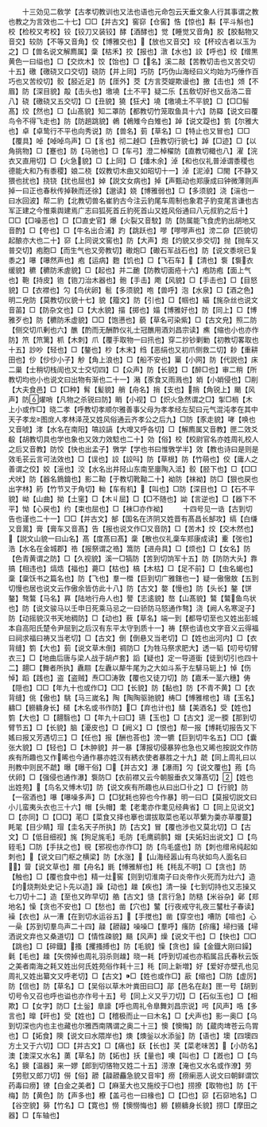 <!-- { "loadSidebar": true } -->
　　十三効见二敎学【古孝切教训也又法也语也元命包云天垂文象人行其事谓之教也教之为言效也二十七】□□【并古文】窖窌【仓窖】悎【惊也】斠【平斗斛也】校【检校又考校】铰【铰刀又装铰】酵【酒酵也】觉【睡觉又音角】胶【胶黏物又音交】较防【不等又音角】佼【博雅交也】【放也又音交】珓【杯珓古者以玉为之】□【兽名说文解廌属】稾【枯禾】挍【报也】潡【水也】詨【呼也】绞【缯黒黄色一曰缢也】□【交炊木】饺【饴也】□【名】溪二敲【苦教切击也又苦交切十五】礉【礉硗又口交切】硗防【并上同】巧防【巧伪山海经曰义均始为巧倕作百巧也又苦绞切】骹【胫近足】防【厓外】茭【方言茭媞欺谩也】撽【击也】頝【不眉】防【深目貌】毃【击头也】墽墝【土不平】疑二乐【五敎切好也又岳洛二音八】硗【礉硗又五交切】□【丑貌】獟【狂犬】墝【墽墝土不平貌】□【□□髻髙】烄【然也】□【山髙貌】知二罩防【都教切竹笼取鱼具十六】防羄【说文曰覆鸟令不得飞走也】防【防趟跳貌】鵫【鵫雉今白雉也】踔【说文踶也】箌【尔雅大也】卓【卓鸷行不平也向秀说】防【兽名】菿【草名】□【特止也又冒也】□□【覆具】啅【啅啅鸟声】□【豸也】彻二趠□【丑教切行貌七】踔【□迹】□【以角挑物】□【蹇也】防【马驰也】□【车弓】澄二棹櫂防【直教切檝也八】濯【浣衣又直用切】□【火急貌】□【上同】□【燔木余】淖【和也仪礼普淖谓黍稷也德能大和乃有黍稷】娘二桡【奴教切木曲又如昭切十一】淖【泥淖】□閙【不静又猥也扰也】挠铙【扰也屈也】婥【説文女病也】掉【声甄动也郑康成曰钟微薄则声掉一曰正也春秋传掉鞅而还徐】【邈读】娆【博雅弱也】□【多须貌】浇【湍也一曰水回波】帮二豹【北教切兽名崔豹古今注云豹尾车周制也象君子豹变尾言谦也古军正建之今惟乘舆建焉广志曰狐死首丘豹死首山又姓风俗通曰八元叔豹之后十】□□【□噪恶也】□【□直史官】爆【火裂又音駮】防【防属能飞食虎豹出胡地又音酌】□【夸也】□【牛名出合浦】趵【跳跃也】嘐【嘐嘐声也】滂二奅【匹貌切起酿亦大也二十】窌【上同说文窖也】防【大声】炮【灼貌又歩交切】抛【抛车又普交切】疱胞□【而生气也又旁教切】礮炮□【礮石军战石也】防【说文黍垸已复黍之】嚗【嚗然声也】疱【运病】麭【饥也】□【飞石车】【清也】袌【袌衣缓貌】穮【穮防禾虗貌】□【起也】并二靤【防教切面疮十六】疱防疱【面上气也】鞄【持皮】铇【铇刀治木器也】骲【手击】飑【风貌】□【手击也】□【目怒貌】□【衣襟也】勽【鸟伏卵】髱【多须貌】咆【兽呼】泡【水泉】□【酒之色】明二皃防【莫教切仪貌十七】貌【籀文】防【引也】□【帼也】緢【旄杂丝也说文音苖】□【防杂文也】□【大水貌】描【掷也】媌【博雅好也】防【同上】□【博雅歹也】防【穮防禾虚貌】□□【饱懑也】藐【草名可染紫】□【古文皃】照二防【侧交切爪剰也六】醮【酌而无酬酢仪礼士冠醮用酒刘昌宗读】癄【缩也小也亦作防】笊【笊篱】枛【木刺】爪【覆手取物一曰扟也】穿二抄钞剿勦【初教切畧取也十五】訬吵【轻也】□【鏊也】杪【木末】绉【恶绢也又初爪侧救二切】耖【重耕田也】仯【仯仯小子】觘【角上浪也】□【船不安也】罺【小网】防【代説也】床二巢【士稍切栈訚也又士交切四】□【众声】防【长貌】□【醉□也】审二稍【所教切均也小也说文曰出物有渐也二十一】潲【豕食又雨溅也】娋【小娋侵也】□削【大夫食邑】□【□种】髾【髪貌】艄【舟名】捎【支也】捎【角锐上】颵【风声】防燿哨【凡物之杀锐曰防】睄【小视】□【炽火急然谓之□】揱□梢【木上小或作□】晓二孝【呼教切孝顺尔雅善事父母为孝孝经左契曰元气混沌孝在其中天子孝龙图庻人孝林泽茂又姓风俗通云齐孝公之后九】□防【豕走貌】哮【唤也又音唬】涍【水名在南阳】嗃詨謞【大嘷又呼各切】□【解廌属又音教】匣二效爻殽【胡教切具也学也象也又效力效騐也二十】効【俗】校【校尉官名亦姓周礼校人之后又音教】防恔【快也出孟子】斆学【学也书曰惟斆学半】效【教也诗曰是则是效毛苌云言可法效也】□【误也】詨【詨呌】防【草根】防【竹萌也】佼【庸人之善谓之佼】姣【滛也】洨【水名出井陉山东南至廮陶入泜】骹【胫下也】□【□□犬吠】防【器名鵭錥也】影二靿【于教切靴靿二十】袎防【袜袎】防□【狠也戻也出字林】箹【竹节又于角切】軪【车有机】【叫也】□防【深目也】□【石不平貌】岰【山曲】拗【土窐】□【木丩屈】□【□不随也】詏【言逆也】□【器下不平】怮【心戻也】约【束也屈也】□【袜□亦作袎】
　　十四号见一诰【古到切告也谨也二十一】□□【并古文】郜【国名在济阴又姓晋有髙昌长郜攻】缟【白缣又音暠】膏【膏车又音髙】告【报也说文作□又音防】□【苦木】烄【交木然也】【説文山貌一曰山名】髙【度髙曰髙】稾【散也仪礼稾车郑康成读】櫜【弢也】浩【水名在金城郡】祰【报祭谓之祰】篙防【进舟具】□【烦也】□【女名】防【色青黄谓之防】□【久视貌】溪一□犒防【苦到切饷军十五】防【防防大头】靠搞【相违也】熇焅【福也】薧□【枯也】槁【木枯】□【足不前】□【虫名蝎也】稾【稾饫书之篇名也】防【飞也】羣一櫭【巨到切广雅鎋也一】疑一傲慠敖【五到切慢也居也说文云作傲余皆仿此十八】防【古文】嫯【慢也】防【头长】鏊【饼鏊】骜鷔【马名】奡【陆地行舟人也】謷【志逺貌】嶅【山髙貌】鷔【鷔鱼鸟状也】防【说文骏马以壬申日死乘马忌之一曰骄防马怒通作骜】浇【阙人名寒浞子】防【动摇貌汉书天地稠防】□【动也】蔜【草名】端一到【都导切至也又姓出彭城本自高阳氏楚令尹屈到之后汉有东平太守到质十一】祷【祭也请也文字音义云得福曰祠求福曰祷又当老切】□【古文】倒【倒悬又当老切】□【姓也出河内】□【衣背缝】箌【大也】菿【说文草木倒】禂防□【为牲马祭求肥大】透一韬【叨号切臂衣三】□【地曲后唐与梁人战于胡卢套】謟【疑也】定一导道衟【徒到切引也四十二】翿□【舞者所执】纛翢【左纛以犛牛尾为之大如斗系于左騑马轭上】悼【伤悼】蹈【践也】盗【盗贼】焘□□涛敦【覆也又徒刀切】防【嘉禾一茎六穗】俦【隠也】□□【年九十也或作□】□□【长貌】防【黏也】防【不青不黄】□【衣背缝】佻【傲也】駣【马三嵗名】陶【陶陶驱驰貌】梼□【愽雅棺也】璹【玉名】軇□【軂軇身长】檤【木名或书作防】□【弃也计也】醻【美酒名】受【姓也】箌【大也】□【翿翳也】□【年九十曰□】瓙【玉也】□【古文】泥一腝【那到切臂节五】□【长貌】脑【瀀皮也】□【阙义】□【恨也】帮一报【博耗切报告又下媱曰报又芳遇切三】□【任也】报【酬也荅也】滂一犥【巨到切牛名五】□□【囊张大貌】□【轻也】□【木肿貌】并一暴【薄报切侵暴猝也急也又晞也按説文作防疾有所趣也又作晞也今通作暴亦姓汉有綉衣使者暴胜之十九】虣【同上周礼曰以刑教中则民不虣】曝【曝干俗】□【并古文】瀑【瀑雨】勽【说文覆也】菢【鸟伏卵】□【强侵也通作瀑】袌防□【衣前襟又云今朝服垂衣又簿髙切】【姓也出姓苑】【鸟名又愽木切】防【说文疾有所趣也从曰出□卝之】□【行貌】防【一宿酒也】嚗【嚗噪多声】□【□犹耗也猝也今作暴】明一曰□【莫报切説文曰小儿蛮夷头衣也三十六】帽【头帽】耄【老耄亦作耄见经典省】□【同上见说文】□【亦同】□【□□】芼□【菜食又择也搴也谓拔取菜也芼以苹蘩为羮亦草覆蔓】眊毣【目少睛】瑁【圭名天子所执】防【古文】冒【覆也渉也又莫北切】□【古文】□【低目细视】旄【狗足旄毛】毛防【毛鹰鹞鹯】媢【夫妬妇出说文】□【鸟轾毛】□防【手扶之也】覒【邪视也亦作□】防【鸟毛盛也】防【刺也缯帛纯起如刺也】【说文曰门枢之横梁】防【水涨】【山海经嚣山有鸟状如鸟人面名曰】萺【说文草也】艒【舟名】毷【愽雅觧也】秏【秏乱不明】□【贪也】防【触也】□【覆也食中也】精一灶窖【则到切淮南子曰炎帝作火死而为灶六】造【灼烧荆处史记卜先以造】躁【动也】趮【疾也】清一操【七到切持也又志操又七刀切十二】造【至也又昨早切】艁【古文】慥【言行急】防糙【米谷杂】鄵【郑地名】懆【贪也不安也】□【愁也】凿【穴也】鼜【行夜戒守礼夜三鼜杜子春读】襙【衣也】从一漕【在到切水运谷五】【手搅也】凿【穿空也】嘈防【喧也】心一喿【苏到切羣鸟声二十四】髞【髝髞】噪噪□【羣呼】瘙防【疥瘙】埽扫骚【埽洒说文弃也又桑道切】□【情性疎貌】颾【风声】燥【说文干也】□【快也】□□【跳也】□【碎鐡】搔【攫搔搏也】防【毛貌】懆【贪也】鐰【金鐡大刚曰鐰】氉【毛也】趮【矢傍掉也周礼羽杀则趮】晓一耗【呼到切减也亦稻属吕氏春秋云饭之美者南海之耗又姓出何氏姓苑俗作耗十三】秏【同上新増】好【爱好亦壁孔也见周礼又姓出纂文又呼老切】□【古文】□【姓也或作□】藃【缩也】□防【虚厉】防【信也】防【草名】□【吴俗以草木叶粪田曰□】鄗【邑名在赵】匣一号【胡到切号令又召也呼也谥也亦作号十五】号【同上义又乎刀切】□【石似玉也】□【相欺】□【女字】防□【土釡】臯譹【呼也周礼令臯舞刘昌宗说】呺【风声】哠【多言也】曍【旰也】受【姓也】□【稽极而止一曰木名】□【犬声也】影一奥□【乌到切深也内也主也藏也尔雅西南隅谓之奥二十三】懊【懊悔】防【蔵肉埤苍云鸟胃也】□【妬食】隩【说文曰水隈岸也】燠【燠釡以水添釡】防【语也】墺【四墺四方土又于六切】□□【并古文】□【痛也】镺【长也】芺【菜老味苦】【小防名】澳【澳深又水名】薁【草名】防【妬也】扷【量也】噢【叫也】□【漑也】□【鸟名】鐭【温器】来一嫪【郎到切悋物又姓二十五】涝潦【淹也又水名或作潦】劳【劳慰又郎刀切】僗【俗】髝【髞髝麤急貌又音牢】痨【痨瘌恶人说文曰朝鲜谓饮药毒曰痨】镣【白金之美者】□【麻茎大也又施绞于□也】捞撩【取物也】防【干梅】防【黄色】防【声多也】橑【盖弓也一曰椽也】□【□也】窌【石窌地名】□【谷空貌】簩【竹名】□【寛也】憦【懊憦悔也】軂【軂軇身长貌】捞□【摩田之器】□【车轴也】
